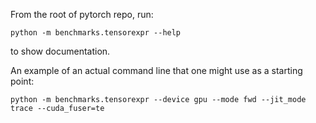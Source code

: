 From the root of pytorch repo, run:
```
python -m benchmarks.tensorexpr --help
```
to show documentation.

An example of an actual command line that one might use as a starting point:
```
python -m benchmarks.tensorexpr --device gpu --mode fwd --jit_mode trace --cuda_fuser=te
```
